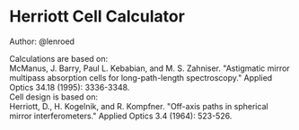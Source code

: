 # Herriott Cell Calculator  
Author: @lenroed

Calculations are based on:  
McManus, J. Barry, Paul L. Kebabian, and M. S. Zahniser. "Astigmatic mirror multipass absorption cells for long-path-length spectroscopy." Applied Optics 34.18 (1995): 3336-3348.   
Cell design is based on:  
Herriott, D., H. Kogelnik, and R. Kompfner. "Off-axis paths in spherical mirror interferometers." Applied Optics 3.4 (1964): 523-526.
